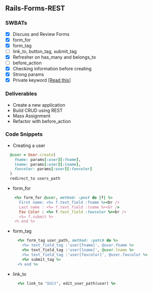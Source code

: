 ##  Rails-Forms-REST

### SWBATs

- [x] Discuss and Review Forms
- [x] form_for
- [x] form_tag
- [ ] link_to, button_tag, submit_tag
- [x] Refresher on has_many and belongs_to
- [ ] before_action
- [x] Checking information before creating
- [x] Strong params
- [x] Private keyword [[Read this](http://ruby-for-beginners.rubymonstas.org/advanced/private_methods.html)]

### Deliverables

- Create a new application
- Build CRUD using REST
- Mass Assignment
- Refactor with before_action


### Code Snippets

- Creating a user
```rb
  @user = User.create(
    fname: params[:user][:fname],
    lname: params[:user][:lname],
    favcolor: params[:user][:favcolor]
  )
  redirect_to users_path
```

- form_for
```rb
    <%= form_for @user, method: :post do |f| %>
      First name: <%= f.text_field :fname %><br />
      Last name : <%= f.text_field :lname %><br />
      Fav Color : <%= f.text_field :favcolor %><br />
      <%= f.submit %>
    <% end %>
  ```

- form_tag
  ```rb
    <%= form_tag user_path, method: :patch do %>
      <%= text_field_tag :'user[fname]', @user.fname %>
      <%= text_field_tag :'user[lname]', @user.lname %>
      <%= text_field_tag :'user[favcolor]', @user.favcolor %>
      <%= submit_tag %>
    <% end %>
  ```

- link_to
  ```rb
    <%= link_to "Edit", edit_user_path(user) %>
  ```
